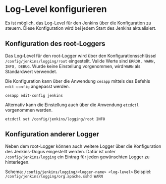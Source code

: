 # Log-Level konfigurieren

Es ist möglich, das Log-Level für den Jenkins über die Konfiguration zu steuern. Diese Konfiguration wird bei jedem Start
des Jenkins aktualisiert.

## Konfiguration des root-Loggers

Das Log-Level für den root-Logger wird über den Konfigurationsschlüssel `/config/jenkins/logging/root` eingestellt. Valide
Werte sind `ERROR, WARN, INFO, DEBUG`. Wurde keine Einstellung vorgenommen, wird `WARN` als Standardwert verwendet.

Die Konfiguration kann über die Anwendung `cesapp` mittels des Befehls `edit-config` angepasst werden.

```shell
cesapp edit-config jenkins
```

Alternativ kann die Einstellung auch über die Anwendung `etcdctl` vorgenommen werden.

```shell
etcdctl set /config/jenkins/logging/root INFO
```

## Konfiguration anderer Logger

Neben dem root-Logger können auch weitere Logger über die Konfiguration des Jenkins-Dogus eingestellt werden. Dafür ist 
unter `/config/jenkins/logging` ein Eintrag für jeden gewünschten Logger zu hinterlegen.

Schema: `/config/jenkins/logging/<logger-name> <log-level>`
Beispiel: `/config/jenkins/logging/org.apache.sshd WARN`
